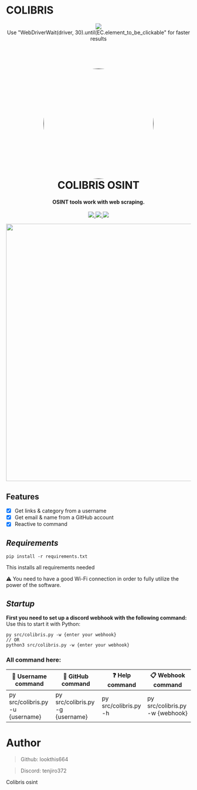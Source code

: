 # COLIBRIS
<p align="center">
  <img src="https://img.shields.io/badge/last%20update-30%2F03%2F24-red">
  <br>
Use "WebDriverWait(driver, 30).until(EC.element_to_be_clickable" for faster results

<h1 align="center">
  <br>
  <a href="">
    <img src="photo/logo.png" width=300 style="border-radius:50%">
  </a> 
  </div>
  <br>
  COLIBRIS OSINT
  <br>
</h1>

<h4 align="center">OSINT tools work with web scraping.</h4>

<p align="center">
  <a href="">
    <img src="https://img.shields.io/badge/version-v1.4-blue">
  </a>
  <a href="">
    <img src="https://img.shields.io/badge/platform-windows%2Fmacos%2Flinux-lightgrey">
  </a>
  <a href="">
      <img src="https://img.shields.io/badge/format-Python 3.11-l">
  </a>
</p>

<p align="center">
  <img src="photo/1.png" width=700>
</p>


## **Features**
- [x] Get links & category from a username
- [X] Get email & name from a GitHub account
- [X] Reactive to command

## **_Requirements_**
```
pip install -r requirements.txt
```
This installs all requirements needed

⚠️ You need to have a good Wi-Fi connection in order to fully utilize the power of the software.


## **_Startup_**
**First you need to set up a discord webhook with the following command:**
Use this to start it with Python:
```
py src/colibris.py -w {enter your webhook}
// OR
python3 src/colibris.py -w {enter your webhook}
```


### All command here:
| **👀 Username command** | **🧪 GitHub command** | **❓ Help command** | **📋 Webhook command** |
| ------------- | ------------- | ------------- |------------- | 
| py src/colibris.py -u {username} | py src/colibris.py -g {username} | py src/colibris.py -h | py src/colibris.py -w {webhook}| 

# Author

> Github: lookthis664

> Discord: tenjiro372

Colibris osint

